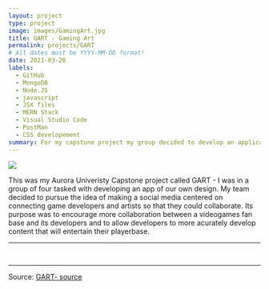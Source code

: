 ```yaml
---
layout: project
type: project
image: images/GamingArt.jpg
title: GART - Gaming Art
permalink: projects/GART
# All dates must be YYYY-MM-DD format!
date: 2021-03-20
labels:
  - GitHub
  - MongoDB
  - Node.JS
  - javascript
  - JSX files
  - MERN Stack
  - Visual Studio Code
  - PostMan
  - CSS developement
summary: For my capstone project my group decided to develop an application that would function as a social media platform aimed at encouraging game developers to pay more attention to the ideas that their fanbase come up with.
---
```

<div class="ui medium rounded images">
<img class="ui image" src="{{ site.baseurl }}/images/GamingArt.jpg">
</div>

This was my Aurora Univeristy Capstone project called GART - I was in a group of four tasked with developing an app of our own design. My team decided to pursue the idea of making a social media centered on connecting game developers and artists so that they could collaborate.  Its purpose was to encourage more collaboration between a videogames fan base and its developers and to allow developers to more acurately develop content that will entertain their playerbase.    

<hr>

<pre>

</pre>

<hr>

Source: <a href="https://github.com/bjaynes01/CSC4990GART"><i class="large github icon "></i>GART- source</a>

